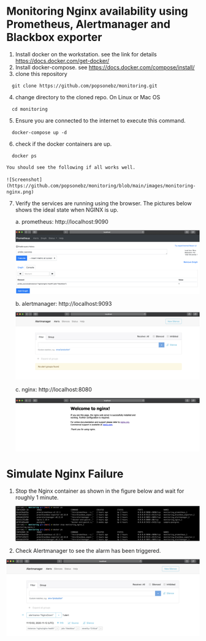 # Monitoring Nginx availability using Prometheus, Alertmanager and Blackbox exporter


1. Install docker on the workstation. see the link for details https://docs.docker.com/get-docker/
2. Install docker-compose. see https://docs.docker.com/compose/install/
3. clone this repository
```
  git clone https://github.com/popsonebz/monitoring.git
```
4. change directory to the cloned repo.
On Linux or Mac OS
```
  cd monitoring
```
5. Ensure you are connected to the internet to execute this command.
```
  docker-compose up -d
```
6. check if the docker containers are up.
```
  docker ps
```
    You should see the following if all works well.

    ![Screenshot](https://github.com/popsonebz/monitoring/blob/main/images/monitoring-nginx.png)

7. Verify the services are running using the browser. The pictures below shows the ideal state when NGINX is up.

    a. prometheus: http://localhost:9090

    ![Screenshot](https://github.com/popsonebz/monitoring/blob/main/images/prometheus.png)

    b. alertmanager: http://localhost:9093

    ![Screenshot](https://github.com/popsonebz/monitoring/blob/main/images/alertmanager.png)

    c. nginx:  http://localhost:8080

    ![Screenshot](https://github.com/popsonebz/monitoring/blob/main/images/nginx.png)

# Simulate Nginx Failure

1. Stop the Nginx container as shown in the figure below and wait for roughly 1 minute.

   ![Screenshot](https://github.com/popsonebz/monitoring/blob/main/images/stop-nginx.png)

2. Check Alertmanager to see the alarm has been triggered.

  ![Screenshot](https://github.com/popsonebz/monitoring/blob/main/images/alert-triggered.png)
